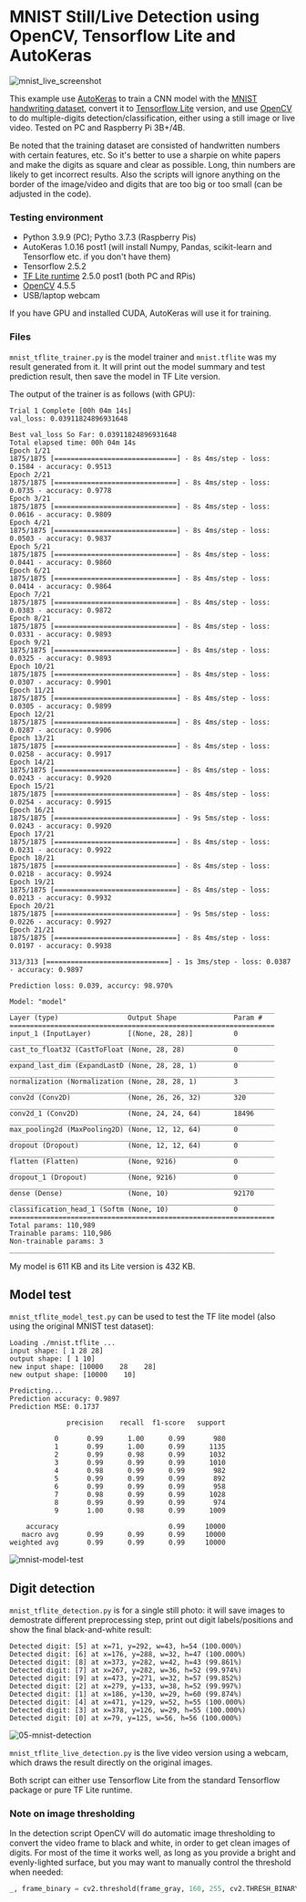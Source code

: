 # MNIST Still/Live Detection using OpenCV, Tensorflow Lite and AutoKeras

![mnist_live_screenshot](https://user-images.githubusercontent.com/44191076/149617350-2b805e9f-4204-4108-a3bf-6e5c6b2eaaee.png)

This example use [AutoKeras](https://autokeras.com/) to train a CNN model with the [MNIST handwriting dataset](https://www.tensorflow.org/datasets/catalog/mnist), convert it to [Tensorflow Lite](https://www.tensorflow.org/lite) version, and use [OpenCV](https://opencv.org/) to do multiple-digits detection/classification, either using a still image or live video. Tested on PC and Raspberry Pi 3B+/4B.

Be noted that the training dataset are consisted of handwritten numbers with certain features, etc. So it's better to use a sharpie on white papers and make the digits as square and clear as possible. Long, thin numbers are likely to get incorrect results. Also the scripts will ignore anything on the border of the image/video and digits that are too big or too small (can be adjusted in the code).

### Testing environment

* Python 3.9.9 (PC); Pytho 3.7.3 (Raspberry Pis)
* AutoKeras 1.0.16 post1 (will install Numpy, Pandas, scikit-learn and Tensorflow etc. if you don't have them)
* Tensorflow 2.5.2
* [TF Lite runtime](https://github.com/google-coral/pycoral/releases/) 2.5.0 post1 (both PC and RPis)
* [OpenCV](https://pypi.org/project/opencv-python/) 4.5.5
* USB/laptop webcam

If you have GPU and installed CUDA, AutoKeras will use it for training.

### Files

```mnist_tflite_trainer.py``` is the model trainer and ```mnist.tflite``` was my result generated from it. It will print out the model summary and test prediction result, then save the model in TF Lite version.

The output of the trainer is as follows (with GPU):

```
Trial 1 Complete [00h 04m 14s]
val_loss: 0.03911824896931648

Best val_loss So Far: 0.03911824896931648
Total elapsed time: 00h 04m 14s
Epoch 1/21
1875/1875 [==============================] - 8s 4ms/step - loss: 0.1584 - accuracy: 0.9513
Epoch 2/21
1875/1875 [==============================] - 8s 4ms/step - loss: 0.0735 - accuracy: 0.9778
Epoch 3/21
1875/1875 [==============================] - 8s 4ms/step - loss: 0.0616 - accuracy: 0.9809
Epoch 4/21
1875/1875 [==============================] - 8s 4ms/step - loss: 0.0503 - accuracy: 0.9837
Epoch 5/21
1875/1875 [==============================] - 8s 4ms/step - loss: 0.0441 - accuracy: 0.9860
Epoch 6/21
1875/1875 [==============================] - 8s 4ms/step - loss: 0.0414 - accuracy: 0.9864
Epoch 7/21
1875/1875 [==============================] - 8s 4ms/step - loss: 0.0383 - accuracy: 0.9872
Epoch 8/21
1875/1875 [==============================] - 8s 4ms/step - loss: 0.0331 - accuracy: 0.9893
Epoch 9/21
1875/1875 [==============================] - 8s 4ms/step - loss: 0.0325 - accuracy: 0.9893
Epoch 10/21
1875/1875 [==============================] - 8s 4ms/step - loss: 0.0307 - accuracy: 0.9901 
Epoch 11/21
1875/1875 [==============================] - 8s 4ms/step - loss: 0.0305 - accuracy: 0.9899
Epoch 12/21
1875/1875 [==============================] - 8s 4ms/step - loss: 0.0287 - accuracy: 0.9906
Epoch 13/21
1875/1875 [==============================] - 8s 4ms/step - loss: 0.0258 - accuracy: 0.9917
Epoch 14/21
1875/1875 [==============================] - 8s 4ms/step - loss: 0.0243 - accuracy: 0.9920
Epoch 15/21
1875/1875 [==============================] - 8s 4ms/step - loss: 0.0254 - accuracy: 0.9915
Epoch 16/21
1875/1875 [==============================] - 9s 5ms/step - loss: 0.0243 - accuracy: 0.9920 
Epoch 17/21
1875/1875 [==============================] - 8s 4ms/step - loss: 0.0231 - accuracy: 0.9922 
Epoch 18/21
1875/1875 [==============================] - 8s 4ms/step - loss: 0.0218 - accuracy: 0.9924 
Epoch 19/21
1875/1875 [==============================] - 8s 4ms/step - loss: 0.0213 - accuracy: 0.9932
Epoch 20/21
1875/1875 [==============================] - 9s 5ms/step - loss: 0.0226 - accuracy: 0.9927 
Epoch 21/21
1875/1875 [==============================] - 8s 4ms/step - loss: 0.0197 - accuracy: 0.9938

313/313 [==============================] - 1s 3ms/step - loss: 0.0387 - accuracy: 0.9897

Prediction loss: 0.039, accurcy: 98.970%

Model: "model"
_________________________________________________________________
Layer (type)                 Output Shape              Param #   
=================================================================
input_1 (InputLayer)         [(None, 28, 28)]          0         
_________________________________________________________________
cast_to_float32 (CastToFloat (None, 28, 28)            0         
_________________________________________________________________
expand_last_dim (ExpandLastD (None, 28, 28, 1)         0         
_________________________________________________________________
normalization (Normalization (None, 28, 28, 1)         3         
_________________________________________________________________
conv2d (Conv2D)              (None, 26, 26, 32)        320       
_________________________________________________________________
conv2d_1 (Conv2D)            (None, 24, 24, 64)        18496     
_________________________________________________________________
max_pooling2d (MaxPooling2D) (None, 12, 12, 64)        0         
_________________________________________________________________
dropout (Dropout)            (None, 12, 12, 64)        0         
_________________________________________________________________
flatten (Flatten)            (None, 9216)              0         
_________________________________________________________________
dropout_1 (Dropout)          (None, 9216)              0         
_________________________________________________________________
dense (Dense)                (None, 10)                92170     
_________________________________________________________________
classification_head_1 (Softm (None, 10)                0         
=================================================================
Total params: 110,989
Trainable params: 110,986
Non-trainable params: 3
_________________________________________________________________
```

My model is 611 KB and its Lite version is 432 KB.

## Model test

```mnist_tflite_model_test.py``` can be used to test the TF lite model (also using the original MNIST test dataset):

```
Loading ./mnist.tflite ...
input shape: [ 1 28 28]
output shape: [ 1 10]
new input shape: [10000    28    28]
new output shape: [10000    10]

Predicting...
Prediction accuracy: 0.9897
Prediction MSE: 0.1737

              precision    recall  f1-score   support

           0       0.99      1.00      0.99       980
           1       0.99      1.00      0.99      1135
           2       0.99      0.98      0.99      1032
           3       0.99      0.99      0.99      1010
           4       0.98      0.99      0.99       982
           5       0.99      0.99      0.99       892
           6       0.99      0.99      0.99       958
           7       0.98      0.99      0.99      1028
           8       0.99      0.99      0.99       974
           9       1.00      0.98      0.99      1009

    accuracy                           0.99     10000
   macro avg       0.99      0.99      0.99     10000
weighted avg       0.99      0.99      0.99     10000
```

![mnist-model-test](https://user-images.githubusercontent.com/44191076/149889067-6f124477-0d80-4b80-972b-136e49f10ab9.jpg)

## Digit detection

```mnist_tflite_detection.py``` is for a single still photo: it will save images to demostrate different preprocessing step, print out digit labels/positions and show the final black-and-white result:

```
Detected digit: [5] at x=71, y=292, w=43, h=54 (100.000%)
Detected digit: [6] at x=176, y=288, w=32, h=47 (100.000%)
Detected digit: [8] at x=373, y=282, w=42, h=43 (99.861%)
Detected digit: [7] at x=267, y=282, w=36, h=52 (99.974%)
Detected digit: [9] at x=473, y=271, w=32, h=57 (99.852%)
Detected digit: [2] at x=279, y=133, w=38, h=52 (99.997%)
Detected digit: [1] at x=186, y=130, w=29, h=60 (99.874%)
Detected digit: [4] at x=471, y=129, w=52, h=55 (100.000%)
Detected digit: [3] at x=378, y=126, w=29, h=55 (100.000%)
Detected digit: [0] at x=79, y=125, w=56, h=56 (100.000%)
```

![05-mnist-detection](https://user-images.githubusercontent.com/44191076/149882061-d969a6cd-912d-46d9-bf13-62c61b385509.jpg)

```mnist_tflite_live_detection.py``` is the live video version using a webcam, which draws the result directly on the original images.

Both script can either use Tensorflow Lite from the standard Tensorflow package or pure TF Lite runtime.

### Note on image thresholding

In the detection script OpenCV will do automatic image thresholding to convert the video frame to black and white, in order to get clean images of digits. For most of the time it works well, as long as you provide a bright and evenly-lighted surface, but you may want to manually control the threshold when needed:

```python
_, frame_binary = cv2.threshold(frame_gray, 160, 255, cv2.THRESH_BINARY_INV)
```
